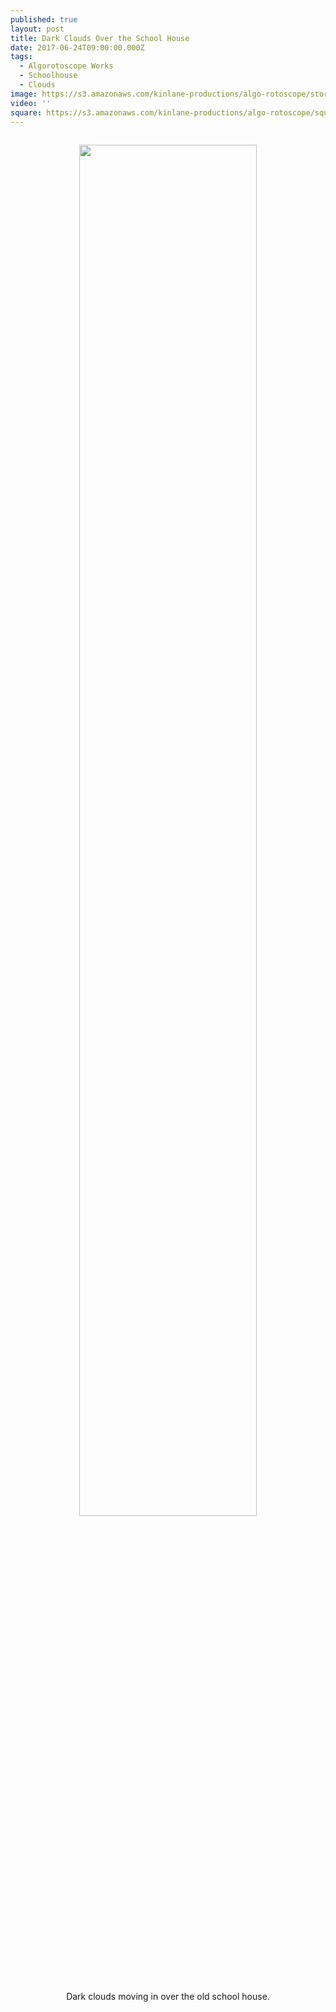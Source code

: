 ```yaml
---
published: true
layout: post
title: Dark Clouds Over the School House
date: 2017-06-24T09:00:00.000Z
tags:
  - Algorotoscope Works
  - Schoolhouse
  - Clouds
image: https://s3.amazonaws.com/kinlane-productions/algo-rotoscope/stories/schoolhouse-dark-dali.jpg
video: ''
square: https://s3.amazonaws.com/kinlane-productions/algo-rotoscope/square/schoolhouse-dark-dali-square.jpg
---
```

<p align="center"><img src="{{ page.image }}" width="75%" style="padding: 15px;" /></p>
<center>Dark clouds moving in over the old school house.</center>
